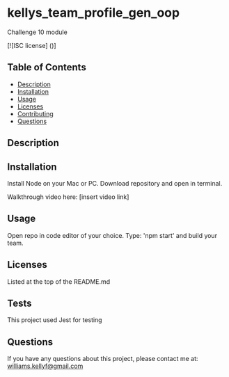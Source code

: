 # kellys_team_profile_gen_oop
Challenge 10 module

[![ISC license] ()]


 ## Table of Contents
  * [Description](#description)
  * [Installation](#installation)
  * [Usage](#usage)
  * [Licenses](#licenses)
  * [Contributing](#contributing)
  * [Questions](#questions)
  

  ## Description

  ## Installation

  Install Node on your Mac or PC. Download repository and open in terminal.

  Walkthrough video here: [insert video link]

  ## Usage

  Open repo in code editor of your choice. Type: 'npm start' and build your team.

  ## Licenses

  Listed at the top of the README.md

  ## Tests

  This project used Jest for testing

  ## Questions

  If you have any questions about this project, please contact me at: 
  williams.kellyf@gmail.com